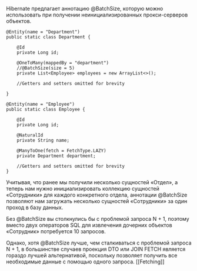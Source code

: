 Hibernate предлагает аннотацию @BatchSize, которую можно использовать при получении неинициализированных прокси-серверов объектов.
```
@Entity(name = "Department")
public static class Department {

	@Id
	private Long id;

	@OneToMany(mappedBy = "department")
	//@BatchSize(size = 5)
	private List<Employee> employees = new ArrayList<>();

	//Getters and setters omitted for brevity

}

@Entity(name = "Employee")
public static class Employee {

	@Id
	private Long id;

	@NaturalId
	private String name;

	@ManyToOne(fetch = FetchType.LAZY)
	private Department department;

	//Getters and setters omitted for brevity
}
```
Учитывая, что ранее мы получили несколько сущностей «Отдел», а теперь нам нужно инициализировать коллекцию сущностей «Сотрудники» для каждого конкретного отдела, аннотации @BatchSize позволяют нам загружать несколько сущностей «Сотрудники» за один проход в базу данных.

Без @BatchSize вы столкнулись бы с проблемой запроса N + 1, поэтому вместо двух операторов SQL для извлечения дочерних объектов «Сотрудник» потребуется 10 запросов.  
  
Однако, хотя @BatchSize лучше, чем сталкиваться с проблемой запроса N + 1, в большинстве случаев проекция DTO или JOIN FETCH является гораздо лучшей альтернативой, поскольку позволяет получить все необходимые данные с помощью одного запроса.
[[Fetching]]